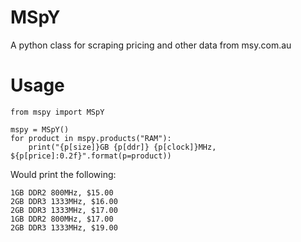 MSpY
====

A python class for scraping pricing and other data from msy.com.au

Usage
=====

    from mspy import MSpY

    mspy = MSpY()
    for product in mspy.products("RAM"):
        print("{p[size]}GB {p[ddr]} {p[clock]}MHz, ${p[price]:0.2f}".format(p=product))

Would print the following:

    1GB DDR2 800MHz, $15.00
    2GB DDR3 1333MHz, $16.00
    2GB DDR3 1333MHz, $17.00
    1GB DDR2 800MHz, $17.00
    2GB DDR3 1333MHz, $19.00
